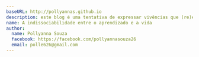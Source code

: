 ```yaml
---
baseURL: http://pollyannas.github.io
description: este blog é uma tentativa de expressar vivências que (re)estabelecem o contato natural do indivíduo com o seu próprio ser, com sua essência, com os demais seres e com todo o ambiente ao redor.
name: A indissociabilidade entre o aprendizado e a vida
author:
  name: Pollyanna Souza
  facebook: https://facebook.com/pollyannasouza26
  email: polle626@gmail.com
---
```



